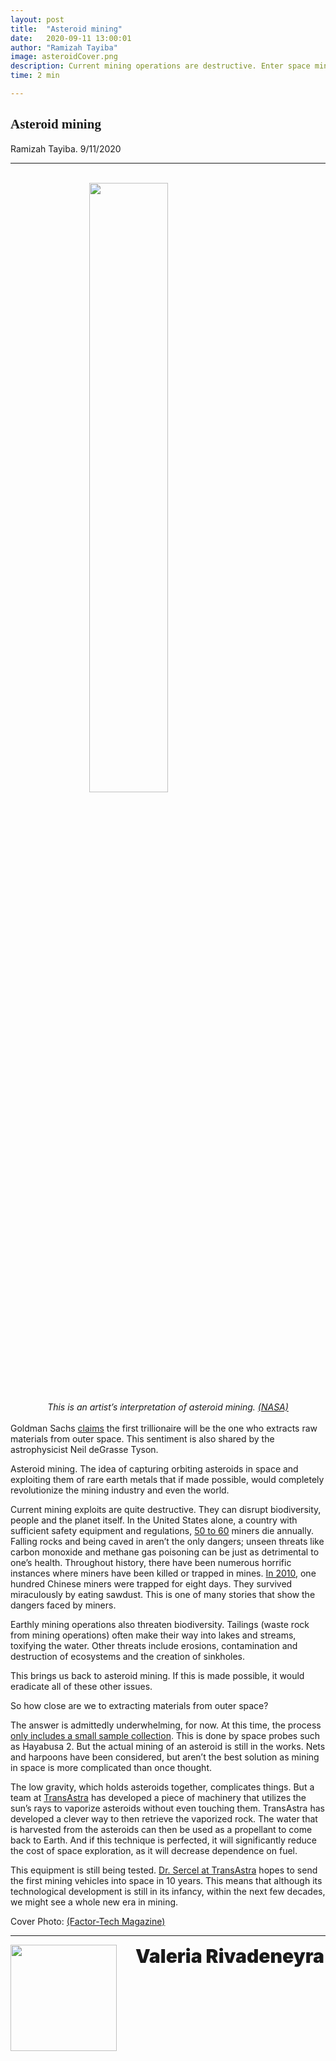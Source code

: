 ```yaml
---
layout: post
title:  "Asteroid mining"
date:   2020-09-11 13:00:01
author: "Ramizah Tayiba"
image: asteroidCover.png
description: Current mining operations are destructive. Enter space mining. How can we extract materials from asteroids and bring them back to Earth? How will it be an improvement of current mining exploits?
time: 2 min

---
```

<h2 style="font-family: Ergonomique Bold">Asteroid mining</h2>
Ramizah Tayiba. 9/11/2020
<hr>

<br>
<img src="{{ site.baseurl }}/images/blogs/2020/september/asteroidOne.png" width="50%" style="display: block; margin: 0 auto"/>  
<center><i>This is an artist’s interpretation of asteroid mining. <a href="https://www.thespacereview.com/archive/90a.jpg" target="_blank">(NASA)</a></i></center>
<br>
Goldman Sachs <a href="https://www.rt.com/business/424800-first-trillionaire-space-miner/" target="_blank">claims</a> the first trillionaire will be the one who extracts raw materials from outer space. This sentiment is also shared by the astrophysicist Neil deGrasse Tyson.

Asteroid mining. The idea of capturing orbiting asteroids in space and exploiting them of rare earth metals that if made possible, would completely revolutionize the mining industry and even the world.

Current mining exploits are quite destructive. They can disrupt biodiversity, people and the planet itself. In the United States alone, a country with sufficient safety equipment and regulations, <a href="https://abcnews.go.com/WN/mining-dangerous-job/story?id=10301377" target="_blank">50 to 60</a> miners die annually. Falling rocks and being caved in aren’t the only dangers; unseen threats like carbon monoxide and methane gas poisoning can be just as detrimental to one’s health. Throughout history, there have been numerous horrific instances where miners have been killed or trapped in mines. <a href="https://abcnews.go.com/WN/115-miners-rescued-china-mine-trapped-days/story?id=10288256" target="_blank">In 2010</a>, one hundred Chinese miners were trapped for eight days. They survived miraculously by eating sawdust. This is one of many stories that show the dangers faced by miners.

Earthly mining operations also threaten biodiversity. Tailings (waste rock from mining operations) often make their way into lakes and streams, toxifying the water. Other threats include erosions, contamination and destruction of ecosystems and the creation of sinkholes.

This brings us back to asteroid mining. If this is made possible, it would eradicate all of these other issues.

So how close are we to extracting materials from outer space?

The answer is admittedly underwhelming, for now. At this time, the process <a href="https://www.youtube.com/watch?v=d44TQRewClc" target="_blank">only includes a small sample collection</a>. This is done by space probes such as Hayabusa 2. But the actual mining of an asteroid is still in the works. Nets and harpoons have been considered, but aren’t the best solution as mining in space is more complicated than once thought.

The low gravity, which holds asteroids together, complicates things. But a team at <a href="https://www.youtube.com/watch?v=d44TQRewClc" target="_blank">TransAstra</a> has developed a piece of machinery that utilizes the sun’s rays to vaporize asteroids without even touching them. TransAstra has developed a clever way to then retrieve the vaporized rock. The water that is harvested from the asteroids can then be used as a propellant to come back to Earth. And if this technique is perfected, it will significantly reduce the cost of space exploration, as it will decrease dependence on fuel.

This equipment is still being tested. <a href="https://www.youtube.com/watch?v=d44TQRewClc" target="_blank">Dr. Sercel at TransAstra</a> hopes to send the first mining vehicles into space in 10 years. This means that although its technological development is still in its infancy, within the next few decades, we might see a whole new era in mining.

Cover Photo: <a href="https://mmta.co.uk/2016/09/23/space-mining-the-challenge-of-governing-future-mining-frontiers/" target="_blank">(Factor-Tech Magazine)</a>

<hr>
<img src="{{ site.baseurl }}/images/writingTeam/noProfile.jpg" width="170" style="float: left; margin-right: 30px; margin-bottom: 20px;"/>
<div style="margin-bottom: 5%;">
<span style="font-size: 30px; font-weight: 900;">Valeria Rivadeneyra
</span>
<br>

</div>
